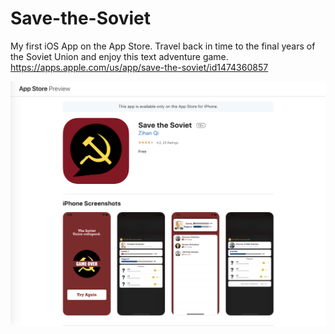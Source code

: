 # Save-the-Soviet
My first iOS App on the App Store. Travel back in time to the final years of the Soviet Union and enjoy this text adventure game.
https://apps.apple.com/us/app/save-the-soviet/id1474360857

![preview](preview.png)
